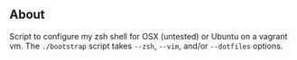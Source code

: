 ## About

Script to configure my zsh shell for OSX (untested) or Ubuntu on a vagrant vm.  The `./bootstrap`
script takes `--zsh`, `--vim`, and/or `--dotfiles` options.

